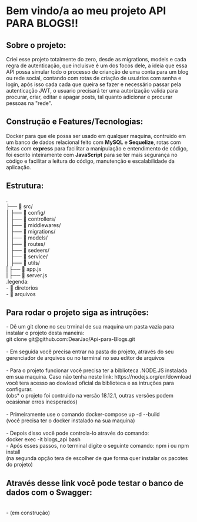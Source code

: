 <h1><strong>Bem vindo/a ao meu projeto API PARA BLOGS!!</strong></h1>

<h2><strong>Sobre o projeto:</strong></h2>
  Criei esse projeto totalmente do zero, desde as migrations, models e cada regra de autenticação, que incluisve é um dos focos dele, a ideia que essa API possa simular todo o processo de crianção de uma conta para um blog ou rede social, contando com rotas de criação de usuários com senha e login, após isso cada cada que queira se fazer e necessário passar pela autenticação JWT, o usuario precisará ter uma autorização valida para procurar, criar, editar e apagar posts, tal quanto adicionar e procurar pessoas na "rede".

<h2><strong>Construção e Features/Tecnologias:</strong></h2                                                                    
      A construção foi feita através do <strong>Docker</strong> para que ele possa ser usado em qualquer maquina, contruido em um banco de dados relacional feito
      com <strong>MySQL</strong> e <strong>Sequelize</strong>, rotas com feitas com <strong>express</strong> para facilitar a manipulação e entendimento de 
      código, foi escrito inteiramente com <strong>JavaScript</strong> para se ter mais segurança no código e facilitar a leitura do código, manutenção e 
      escalabilidade da aplicação.

<h2><strong>Estrutura:</strong></h2>
        .</br>
        ├── 🔸 src/</br>
        │   ├── 🔸 config/</br>
        │   ├── 🔸 controllers/</br>
        │   ├── 🔸 middlewares/</br>
        │   ├── 🔸 migrations/</br>
        │   ├── 🔸 models/</br>
        │   ├── 🔸 routes/</br>
        │   ├── 🔸 sedeers/</br>
        │   ├── 🔸 service/</br>
        │   ├── 🔸 utils/</br>
        |   ├── 🔹 app.js</br>
        |   ├── 🔹 server.js</br>
        .legenda:</br>
          - 🔸 diretorios</br>
          - 🔹 arquivos</br>

<h2><strong>Para rodar o projeto siga as intruções:</strong></h2>
      - Dê um git clone no seu trminal de sua maquina um pasta vazia para instalar o projeto desta maneira:
      </br>
        git clone git@github.com:DearJao/Api-para-Blogs.git
        </br>
        </br>
      - Em seguida você precisa entrar na pasta do projeto, através do seu gerenciador de arquivos ou no terminal no seu editor de arquivos
        </br>
        </br>
      - Para o projeto funcionar você precisa ter a biblioteca .NODE.JS instalada em sua maquina. Caso não tenha neste link: https://nodejs.org/en/download você tera
      acesso ao dowload oficial da biblioteca e as intruções para configurar.
      </br>
(obs* o projeto foi contruido na versão 18.12.1, outras versões podem ocasionar erros inesperados)
</br>
</br>
      - Primeiramente use o comando docker-compose up -d --build</br>
      (você precisa ter o docker instalado na sua maquina)
      </br>
      </br>
      - Depois disso você pode controla-lo através do comando:</br>
      docker exec -it blogs_api bash</br>
      - Após esses passos, no terminal digite o seguinte comando: npm i ou npm install
      </br>
      (na segunda opção tera de escolher de que forma quer instalar os pacotes do projeto)
      </br>

<h2><strong>Através desse link você pode testar o banco de dados com o Swagger:</strong></h2>
  </br>
      - (em construção)
